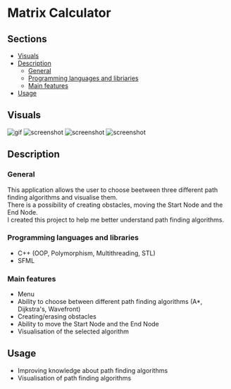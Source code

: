 
# Matrix Calculator
## Sections

 - [Visuals](#visuals)
 - [Description](#description)
	 - [General](#general)
	 - [Programming languages and libriaries](#programming-languages-and-libraries)
	 - [Main features](#main-features)
 - [Usage](#usage)

## Visuals

![gif](visuals/path_finding.gif)
![screenshot](visuals/menu.PNG)
![screenshot](visuals/path_finding.PNG)
![screenshot](visuals/path_finding2.PNG)

## Description

### General

This application allows the user to choose beetween three different path finding algorithms and visualise them. <br>
There is a possibility of creating obstacles, moving the Start Node and the End Node. <br>
I created this project to help me better understand path finding algorithms.

### Programming languages and libraries

 - C++ (OOP, Polymorphism, Multithreading, STL)
 - SFML

### Main features

- Menu
- Ability to choose between different path finding algorithms (A*, Dijkstra's, Wavefront)
- Creating/erasing obstacles
- Ability to move the Start Node and the End Node
- Visualisation of the selected algorithm

## Usage

 - Improving knowledge about path finding algorithms
 - Visualisation of path finding algorithms

